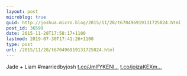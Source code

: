 ```yaml
---
layout: post
microblog: true
guid: http://joshua.micro.blog/2015/11/28/t670496919131725824.html
post_id: 36599
date: 2015-11-28T17:58:17+1100
lastmod: 2019-07-30T17:41:26+1100
type: post
url: /2015/11/28/t670496919131725824.html
---
```

Jade + Liam #marriedbyjosh [t.co/JmlfYKENl...](https://t.co/JmlfYKENlQ) [t.co/joizaKEXm...](https://t.co/joizaKEXmc)
